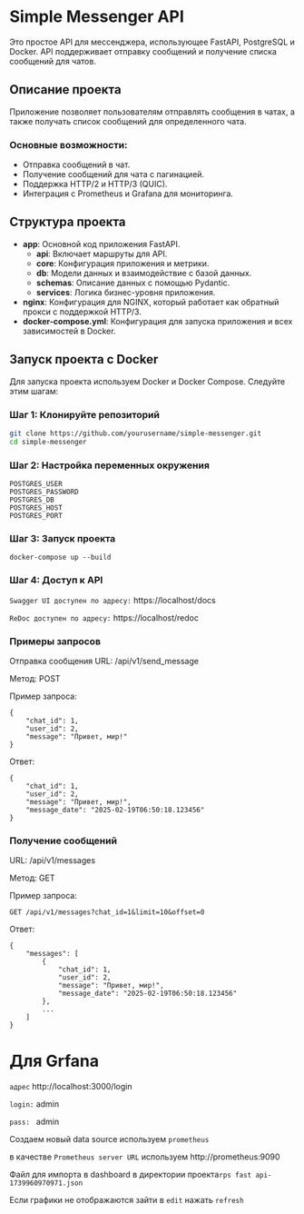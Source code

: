 # Simple Messenger API

Это простое API для мессенджера, использующее FastAPI, PostgreSQL и Docker. API поддерживает отправку сообщений и получение списка сообщений для чатов.

## Описание проекта

Приложение позволяет пользователям отправлять сообщения в чатах, а также получать список сообщений для определенного чата.

### Основные возможности:
- Отправка сообщений в чат.
- Получение сообщений для чата с пагинацией.
- Поддержка HTTP/2 и HTTP/3 (QUIC).
- Интеграция с Prometheus и Grafana для мониторинга.

## Структура проекта

- **app**: Основной код приложения FastAPI.
  - **api**: Включает маршруты для API.
  - **core**: Конфигурация приложения и метрики.
  - **db**: Модели данных и взаимодействие с базой данных.
  - **schemas**: Описание данных с помощью Pydantic.
  - **services**: Логика бизнес-уровня приложения.
- **nginx**: Конфигурация для NGINX, который работает как обратный прокси с поддержкой HTTP/3.
- **docker-compose.yml**: Конфигурация для запуска приложения и всех зависимостей в Docker.

## Запуск проекта с Docker

Для запуска проекта используем Docker и Docker Compose. Следуйте этим шагам:

### Шаг 1: Клонируйте репозиторий
```bash
git clone https://github.com/yourusername/simple-messenger.git
cd simple-messenger
```
### Шаг 2: Настройка переменных окружения
```
POSTGRES_USER
POSTGRES_PASSWORD
POSTGRES_DB
POSTGRES_HOST
POSTGRES_PORT
```
### Шаг 3: Запуск проекта
```
docker-compose up --build
```
### Шаг 4: Доступ к API
``` Swagger UI доступен по адресу: ``` https://localhost/docs

```ReDoc доступен по адресу:``` https://localhost/redoc

### Примеры запросов
Отправка сообщения
URL: /api/v1/send_message

Метод: POST

Пример запроса:
```bazaar
{
    "chat_id": 1,
    "user_id": 2,
    "message": "Привет, мир!"
}
```
Ответ:
```bazaar
{
    "chat_id": 1,
    "user_id": 2,
    "message": "Привет, мир!",
    "message_date": "2025-02-19T06:50:18.123456"
}

```
### Получение сообщений
URL: /api/v1/messages

Метод: GET

Пример запроса:

```bazaar
GET /api/v1/messages?chat_id=1&limit=10&offset=0
```
Ответ:
```bazaar
{
    "messages": [
        {
            "chat_id": 1,
            "user_id": 2,
            "message": "Привет, мир!",
            "message_date": "2025-02-19T06:50:18.123456"
        },
        ...
    ]
}
```

# Для Grfana

```адрес``` http://localhost:3000/login

```login:``` admin 

```pass: ``` admin

Создаем новый data source используем ```prometheus ``` 

в качестве `Prometheus server URL` используем http://prometheus:9090


Файл для импорта в dashboard в директории проекта`rps fast api-1739960970971.json`

Если графики не отображаются зайти в ``edit`` нажать ``refresh``